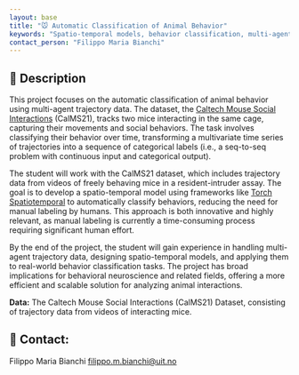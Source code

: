 ```yaml
---
layout: base
title: "🐭 Automatic Classification of Animal Behavior"
keywords: "Spatio-temporal models, behavior classification, multi-agent systems"
contact_person: "Filippo Maria Bianchi"
---
```



## 📝 Description
This project focuses on the automatic classification of animal behavior using multi-agent trajectory data. The dataset, the [Caltech Mouse Social Interactions](https://sites.google.com/view/computational-behavior/our-datasets/calms21-dataset) (CalMS21), tracks two mice interacting in the same cage, capturing their movements and social behaviors. The task involves classifying their behavior over time, transforming a multivariate time series of trajectories into a sequence of categorical labels (i.e., a seq-to-seq problem with continuous input and categorical output).

The student will work with the CalMS21 dataset, which includes trajectory data from videos of freely behaving mice in a resident-intruder assay. The goal is to develop a spatio-temporal model using frameworks like [Torch Spatiotemporal](https://torch-spatiotemporal.readthedocs.io/en/latest/) to automatically classify behaviors, reducing the need for manual labeling by humans. This approach is both innovative and highly relevant, as manual labeling is currently a time-consuming process requiring significant human effort.

By the end of the project, the student will gain experience in handling multi-agent trajectory data, designing spatio-temporal models, and applying them to real-world behavior classification tasks. The project has broad implications for behavioral neuroscience and related fields, offering a more efficient and scalable solution for analyzing animal interactions.


**Data:** The Caltech Mouse Social Interactions (CalMS21) Dataset, consisting of trajectory data from videos of interacting mice. 

## 📨 Contact:
Filippo Maria Bianchi <filippo.m.bianchi@uit.no>
